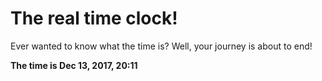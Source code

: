 # The real time clock!

Ever wanted to know what the time is? Well, your journey is about to end!

**The time is Dec 13, 2017, 20:11**